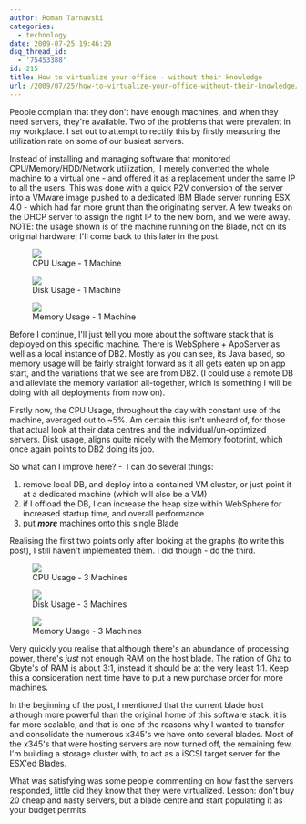 ```yaml
---
author: Roman Tarnavski
categories:
  - technology
date: 2009-07-25 19:46:29
dsq_thread_id:
  - '75453388'
id: 215
title: How to virtualize your office - without their knowledge
url: /2009/07/25/how-to-virtualize-your-office-without-their-knowledge/
---
```


People complain that they don't have enough machines, and when they need servers, they're available. Two of the problems that were prevalent in my workplace. I set out to attempt to rectify this by firstly measuring the utilization rate on some of our busiest servers.

Instead of installing and managing software that monitored CPU/Memory/HDD/Network utilization,  I merely converted the whole machine to a virtual one - and offered it as a replacement under the same IP to all the users. This was done with a quick P2V conversion of the server into a VMware image pushed to a dedicated IBM Blade server running ESX 4.0 - which had far more grunt than the originating server. A few tweaks on the DHCP server to assign the right IP to the new born, and we were away. NOTE: the usage shown is of the machine running on the Blade, not on its original hardware; I'll come back to this later in the post.

<figure>
  <img src="/images/2009/07/cpu.png">
  <figcaption>CPU Usage - 1 Machine</figcaption>
</figure>

<figure>
  <img src="/images/2009/07/disk.png">
  <figcaption>Disk Usage - 1 Machine</figcaption>
</figure>

<figure>
  <img src="/images/2009/07/memory.png">
  <figcaption>Memory Usage - 1 Machine</figcaption>
</figure>

Before I continue, I'll just tell you more about the software stack that is deployed on this specific machine. There is WebSphere + AppServer as well as a local instance of DB2. Mostly as you can see, its Java based, so memory usage will be fairly straight forward as it all gets eaten up on app start, and the variations that we see are from DB2. (I could use a remote DB and alleviate the memory variation all-together, which is something I will be doing with all deployments from now on).

Firstly now, the CPU Usage, throughout the day with constant use of the machine, averaged out to ~5%. Am certain this isn't unheard of, for those that actual look at their data centres and the individual/un-optimized servers. Disk usage, aligns quite nicely with the Memory footprint, which once again points to DB2 doing its job.

So what can I improve here? -  I can do several things:

1. remove local DB, and deploy into a contained VM cluster, or just point it at a dedicated machine (which will also be a VM)
1. if I offload the DB, I can increase the heap size within WebSphere for increased startup time, and overall performance
1. put **_more_** machines onto this single Blade

Realising the first two points only after looking at the graphs (to write this post), I still haven't implemented them. I did though - do the third.

<figure>
  <img src="/images/2009/07/cpu_3.png">
  <figcaption>CPU Usage - 3 Machines</figcaption>
</figure>

<figure>
  <img src="/images/2009/07/disk_3.png">
  <figcaption>Disk Usage - 3 Machines</figcaption>
</figure>

<figure>
  <img src="/images/2009/07/memory_3.png">
  <figcaption>Memory Usage - 3 Machines</figcaption>
</figure>

Very quickly you realise that although there's an abundance of processing power, there's _just_ not enough RAM on the host blade. The ration of Ghz to Gbyte's of RAM is about 3:1, instead it should be at the very least 1:1. Keep this a consideration next time have to put a new purchase order for more machines.

In the beginning of the post, I mentioned that the current blade host although more powerful than the original home of this software stack, it is far more scalable, and that is one of the reasons why I wanted to transfer and consolidate the numerous x345's we have onto several blades. Most of the x345's that were hosting servers are now turned off, the remaining few, I'm building a storage cluster with, to act as a iSCSI target server for the ESX'ed Blades.

What was satisfying was some people commenting on how fast the servers responded, little did they know that they were virtualized. Lesson: don't buy 20 cheap and nasty servers, but a blade centre and start populating it as your budget permits.